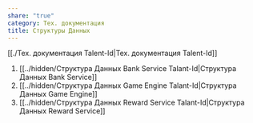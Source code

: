 ```yaml
---
share: "true"
category: Тех. документация
title: Структуры Данных
---
```


[[./Тех.  документация Talent-Id|Тех.  документация Talent-Id]]

1. [[../hidden/Структура Данных Bank Service Talant-Id|Структура Данных Bank Service]]
2. [[../hidden/Структура Данных Game Engine Talant-Id|Структура Данных Game Engine]]
3. [[../hidden/Структура Данных Reward Service Talant-Id|Структура Данных Reward Service]]
